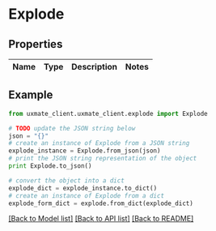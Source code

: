 # Explode


## Properties
Name | Type | Description | Notes
------------ | ------------- | ------------- | -------------

## Example

```python
from uxmate_client.uxmate_client.explode import Explode

# TODO update the JSON string below
json = "{}"
# create an instance of Explode from a JSON string
explode_instance = Explode.from_json(json)
# print the JSON string representation of the object
print Explode.to_json()

# convert the object into a dict
explode_dict = explode_instance.to_dict()
# create an instance of Explode from a dict
explode_form_dict = explode.from_dict(explode_dict)
```
[[Back to Model list]](../README.md#documentation-for-models) [[Back to API list]](../README.md#documentation-for-api-endpoints) [[Back to README]](../README.md)


